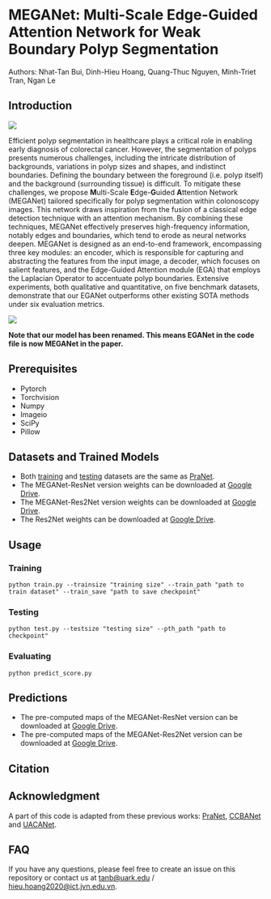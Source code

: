 # MEGANet: Multi-Scale Edge-Guided Attention Network for Weak Boundary Polyp Segmentation
Authors: Nhat-Tan Bui, Dinh-Hieu Hoang, Quang-Thuc Nguyen, Minh-Triet Tran, Ngan Le

## Introduction
<image src="Images/architecture.png">
  
Efficient polyp segmentation in healthcare plays a critical role in enabling early diagnosis of colorectal cancer. However, the segmentation of polyps presents numerous challenges, 
including the intricate distribution of backgrounds, variations in polyp sizes and shapes, and indistinct boundaries. Defining the boundary between the foreground (i.e. polyp itself) and the background (surrounding tissue) is difficult. To mitigate these challenges, we propose **M**ulti-Scale **E**dge-**G**uided **A**ttention Network (MEGANet) tailored specifically for polyp segmentation within colonoscopy images. This network draws inspiration from the fusion of a classical edge detection technique with an attention mechanism. 
By combining these techniques, MEGANet effectively preserves high-frequency information, notably edges and boundaries, which tend to erode as neural networks deepen. MEGANet is designed as an end-to-end framework, encompassing three key modules: an encoder, which is responsible for capturing and abstracting the features from the input image, a decoder, which focuses on salient features, and the Edge-Guided Attention module (EGA) that employs the Laplacian Operator to accentuate polyp boundaries. 
Extensive experiments, both qualitative and quantitative, on five benchmark datasets, demonstrate that our EGANet outperforms other existing SOTA methods under six evaluation metrics.

<image src="Images/EGA.png">

**Note that our model has been renamed. This means EGANet in the code file is now MEGANet in the paper.**

## Prerequisites
<ul>
  <li>Pytorch</li>
  <li>Torchvision</li>
  <li>Numpy</li>
  <li>Imageio</li>
  <li>SciPy</li>
  <li>Pillow</li>
</ul>

## Datasets and Trained Models
<ul>
  <li>Both <a href="https://drive.google.com/file/d/1YiGHLw4iTvKdvbT6MgwO9zcCv8zJ_Bnb/view">training</a> and <a href="https://drive.google.com/file/d/1Y2z7FD5p5y31vkZwQQomXFRB0HutHyao/view">testing</a> datasets are the same as 
  <a href="https://github.com/DengPingFan/PraNet">PraNet</a>.</li>
  <li>The MEGANet-ResNet version weights can be downloaded at <a href="https://drive.google.com/file/d/1qYL16oPEDvDl0s1lwSwdkMdThZnNBltW/view?usp=drive_link">Google Drive</a>.</li>
  <li>The MEGANet-Res2Net version weights can be downloaded at <a href="https://drive.google.com/file/d/12tPJwRpaBIGqbijMQIc5Y35uO0fX3J0d/view?usp=drive_link">Google Drive</a>.</li>
  <li>The Res2Net weights can be downloaded at <a href="https://drive.google.com/file/d/1Y_jNFU7uAcosb63o1fOt2IsLCh_KcfyG/view?usp=drive_link">Google Drive</a>.</li>
</ul>

## Usage

### Training

```
python train.py --trainsize "training size" --train_path "path to train dataset" --train_save "path to save checkpoint"
```

### Testing

```
python test.py --testsize "testing size" --pth_path "path to checkpoint"
```

### Evaluating

```
python predict_score.py
```

## Predictions
<ul>
  <li>The pre-computed maps of the MEGANet-ResNet version can be downloaded at <a href="https://drive.google.com/file/d/14ZSCxgy-iQXmLb_vE34e-fEHEzhCUZr1/view?usp=drive_link">Google Drive</a>.</li>
  <li>The pre-computed maps of the MEGANet-Res2Net version can be downloaded at <a href="https://drive.google.com/file/d/1kW6ekfGYrEsylkoIx2F_uO6zoZuf-pWF/view?usp=drive_link">Google Drive</a>.</li>
</ul>

## Citation

## Acknowledgment
A part of this code is adapted from these previous works: [PraNet](https://github.com/DengPingFan/PraNet), [CCBANet](https://github.com/ntcongvn/CCBANet) and [UACANet](https://github.com/plemeri/UACANet).

## FAQ
If you have any questions, please feel free to create an issue on this repository or contact us at <tanb@uark.edu> / <hieu.hoang2020@ict.jvn.edu.vn>.

